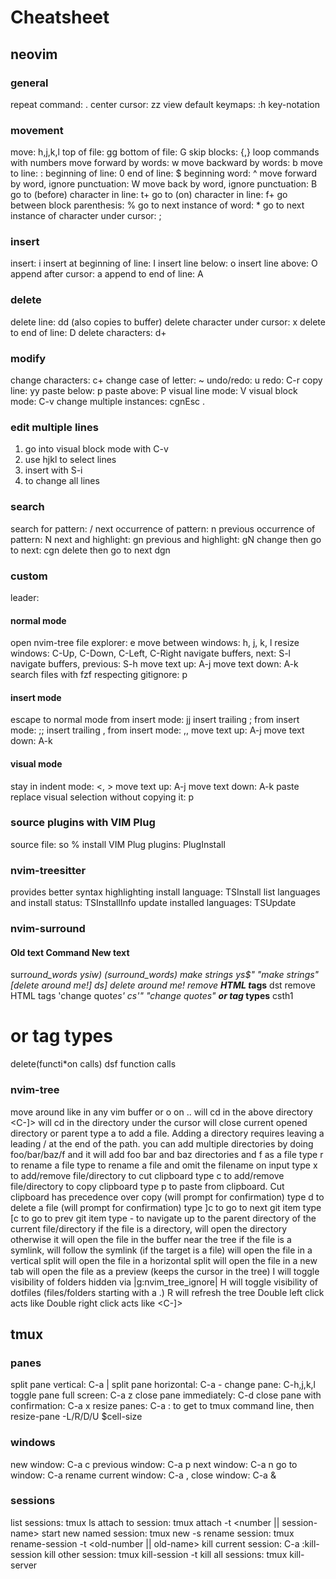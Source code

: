 # Cheatsheet

## neovim

### general

repeat command: .
center cursor: zz
view default keymaps: :h key-notation

### movement

move: h,j,k,l
top of file: gg
bottom of file: G
skip blocks: {,}
loop commands with numbers
move forward by words: w
move backward by words: b
move to line: :<num>
beginning of line: 0
end of line: $
beginning word: ^
move forward by word, ignore punctuation: W
move back by word, ignore punctuation: B
go to (before) character in line: t+<char>
go to (on) character in line: f+<char>
go between block parenthesis: %
go to next instance of word: \*
go to next instance of character under cursor: ;

### insert

insert: i
insert at beginning of line: I
insert line below: o
insert line above: O
append after cursor: a
append to end of line: A

### delete

delete line: dd (also copies to buffer)
delete character under cursor: x
delete to end of line: D
delete characters: d+<command>

### modify

change characters: c+<command>
change case of letter: ~
undo/redo: u
redo: C-r
copy line: yy
paste below: p
paste above: P
visual line mode: V
visual block mode: C-v
change multiple instances: cgn<foo>Esc .

### edit multiple lines

1. go into visual block mode with C-v
2. use hjkl to select lines
3. insert with S-i
4. <esc> to change all lines

### search

search for pattern: /<pattern><Esc>
next occurrence of pattern: n
previous occurrence of pattern: N
next and highlight: gn
previous and highlight: gN
change then go to next: cgn<Esc>
delete then go to next dgn<Esc>

### custom

leader: <space>

#### normal mode

open nvim-tree file explorer: <leader>e
move between windows: <leader>h, <leader>j, <leader>k, <leader>l
resize windows: C-Up, C-Down, C-Left, C-Right
navigate buffers, next: S-l
navigate buffers, previous: S-h
move text up: A-j
move text down: A-k
search files with fzf respecting gitignore: <leader>p

#### insert mode

escape to normal mode from insert mode: jj
insert trailing ; from insert mode: ;;
insert trailing , from insert mode: ,,
move text up: A-j
move text down: A-k

#### visual mode

stay in indent mode: <, >
move text up: A-j
move text down: A-k
paste replace visual selection without copying it: p

### source plugins with VIM Plug

source file: so %
install VIM Plug plugins: PlugInstall

### nvim-treesitter

provides better syntax highlighting
install language: TSInstall <language>
list languages and install status: TSInstallInfo
update installed languages: TSUpdate

### nvim-surround

#### Old text Command New text

surr*ound_words ysiw) (surround_words)
*make strings ys$" "make strings"
[delete ar*ound me!] ds] delete around me!
remove <b>HTML t*ags</b> dst remove HTML tags
'change quot*es' cs'" "change quotes"
<b>or tag* types</b> csth1<CR> <h1>or tag types</h1>
delete(functi*on calls) dsf function calls

### nvim-tree

move around like in any vim buffer
<CR> or o on .. will cd in the above directory
<C-]> will cd in the directory under the cursor
<BS> will close current opened directory or parent
type a to add a file. Adding a directory requires leaving a leading / at the end of the path.
you can add multiple directories by doing foo/bar/baz/f and it will add foo bar and baz directories and f as a file
type r to rename a file
type <C-r> to rename a file and omit the filename on input
type x to add/remove file/directory to cut clipboard
type c to add/remove file/directory to copy clipboard
type p to paste from clipboard. Cut clipboard has precedence over copy (will prompt for confirmation)
type d to delete a file (will prompt for confirmation)
type ]c to go to next git item
type [c to go to prev git item
type - to navigate up to the parent directory of the current file/directory
if the file is a directory, <CR> will open the directory otherwise it will open the file in the buffer near the tree
if the file is a symlink, <CR> will follow the symlink (if the target is a file)
<C-v> will open the file in a vertical split
<C-x> will open the file in a horizontal split
<C-t> will open the file in a new tab
<Tab> will open the file as a preview (keeps the cursor in the tree)
I will toggle visibility of folders hidden via |g:nvim_tree_ignore|
H will toggle visibility of dotfiles (files/folders starting with a .)
R will refresh the tree
Double left click acts like <CR>
Double right click acts like <C-]>

## tmux

### panes

split pane vertical: C-a |
split pane horizontal: C-a -
change pane: C-h,j,k,l
toggle pane full screen: C-a z
close pane immediately: C-d
close pane with confirmation: C-a x
resize panes: C-a : to get to tmux command line, then resize-pane -L/R/D/U $cell-size

### windows

new window: C-a c
previous window: C-a p
next window: C-a n
go to window: C-a <number>
rename current window: C-a ,
close window: C-a &

### sessions

list sessions: tmux ls
attach to session: tmux attach -t <number || session-name>
start new named session: tmux new -s <session-name>
rename session: tmux rename-session -t <old-number || old-name> <new-name>
kill current session: C-a :kill-session
kill other session: tmux kill-session -t <other-session>
kill all sessions: tmux kill-server
